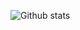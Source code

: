 ![Github stats](https://github-readme-stats.vercel.app/api?username=lorenzo-zoccarato&show_icons=true&theme=radical)
